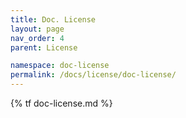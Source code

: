 ```yaml
---
title: Doc. License
layout: page
nav_order: 4
parent: License

namespace: doc-license
permalink: /docs/license/doc-license/
---
```

{% tf doc-license.md %}